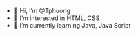 - 👋 Hi, I’m @Tphuong
- 👀 I’m interested in HTML, CSS
- 🌱 I’m currently learning Java, Java Script

<!---
hphuongcyber/hphuongcyber is a ✨ special ✨ repository because its `README.md` (this file) appears on your GitHub profile.
You can click the Preview link to take a look at your changes.
--->
